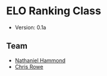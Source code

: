 # ELO Ranking Class

* Version: 0.1a

## Team

* [Nathaniel Hammond](http://twitter.com/nfourtythree)
* [Chris Rowe](http://twitter.com/chrisrowe)